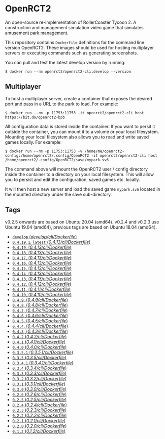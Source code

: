 # OpenRCT2

An open-source re-implementation of RollerCoaster Tycoon 2. A construction and management simulation video game that simulates amusement park management.

This repository contains `Dockerfile` definitions for the command line version OpenRCT2. These images should be used for hosting multiplayer servers or executing commands such as generating screenshots.

You can pull and test the latest develop version by running:
```
$ docker run --rm openrct2/openrct2-cli:develop --version
```

## Multiplayer

To host a multiplayer server, create a container that exposes the desired port and pass in a URL to the park to load. For example:

```
$ docker run --rm -p 11753:11753 -it openrct2/openrct2-cli host https://bit.do/openrct2-bpb
```

All configuration data is stored inside the container. If you want to persit it outside the container, you can mount it to a volume or your local filesystem. Mounting your local filesystem also allows you to read and write saved games locally. For example:

```
$ docker run --rm -p 11753:11753 -v /home/me/openrct2-config:/home/openrct2/.config/OpenRCT2 -it openrct2/openrct2-cli host /home/openrct2/.config/OpenRCT2/save/mypark.sv6
```

The command above will mount the OpenRCT2 user / config directory inside the container to a directory on your local filesystem. This will allow you to persist and edit the configuration, saved games etc. locally.

It will then host a new server and load the saved game `mypark.sv6` located in the mounted directory under the save sub-directory.

## Tags

v0.2.5 onwards are based on Ubuntu 20.04 (amd64). v0.2.4 and v0.2.3 use Ubuntu 19.04 (amd64), previous tags are based on Ubuntu 18.04 (amd64).

- [`develop` (*develop/cli/Dockerfile*)](https://github.com/OpenRCT2/openrct2-docker/blob/master/develop/cli/Dockerfile)
- [`0.4.19.1`, `latest` (*0.4.13/cli/Dockerfile*)](https://github.com/OpenRCT2/openrct2-docker/blob/master/0.4.19.1/cli/Dockerfile)
- [`0.4.19`, (*0.4.13/cli/Dockerfile*)](https://github.com/OpenRCT2/openrct2-docker/blob/master/0.4.19/cli/Dockerfile)
- [`0.4.18`, (*0.4.13/cli/Dockerfile*)](https://github.com/OpenRCT2/openrct2-docker/blob/master/0.4.18/cli/Dockerfile)
- [`0.4.17`, (*0.4.13/cli/Dockerfile*)](https://github.com/OpenRCT2/openrct2-docker/blob/master/0.4.17/cli/Dockerfile)
- [`0.4.16`, (*0.4.13/cli/Dockerfile*)](https://github.com/OpenRCT2/openrct2-docker/blob/master/0.4.16/cli/Dockerfile)
- [`0.4.15`, (*0.4.13/cli/Dockerfile*)](https://github.com/OpenRCT2/openrct2-docker/blob/master/0.4.15/cli/Dockerfile)
- [`0.4.14`, (*0.4.13/cli/Dockerfile*)](https://github.com/OpenRCT2/openrct2-docker/blob/master/0.4.14/cli/Dockerfile)
- [`0.4.13`, (*0.4.13/cli/Dockerfile*)](https://github.com/OpenRCT2/openrct2-docker/blob/master/0.4.13/cli/Dockerfile)
- [`0.4.12`, (*0.4.12/cli/Dockerfile*)](https://github.com/OpenRCT2/openrct2-docker/blob/master/0.4.12/cli/Dockerfile)
- [`0.4.11`, (*0.4.11/cli/Dockerfile*)](https://github.com/OpenRCT2/openrct2-docker/blob/master/0.4.11/cli/Dockerfile)
- [`0.4.10`, (*0.4.10/cli/Dockerfile*)](https://github.com/OpenRCT2/openrct2-docker/blob/master/0.4.10/cli/Dockerfile)
- [`0.4.9`, (*0.4.9/cli/Dockerfile*)](https://github.com/OpenRCT2/openrct2-docker/blob/master/0.4.9/cli/Dockerfile)
- [`0.4.8`, (*0.4.8/cli/Dockerfile*)](https://github.com/OpenRCT2/openrct2-docker/blob/master/0.4.8/cli/Dockerfile)
- [`0.4.7`, (*0.4.7/cli/Dockerfile*)](https://github.com/OpenRCT2/openrct2-docker/blob/master/0.4.7/cli/Dockerfile)
- [`0.4.6`, (*0.4.6/cli/Dockerfile*)](https://github.com/OpenRCT2/openrct2-docker/blob/master/0.4.6/cli/Dockerfile)
- [`0.4.5`, (*0.4.5/cli/Dockerfile*)](https://github.com/OpenRCT2/openrct2-docker/blob/master/0.4.5/cli/Dockerfile)
- [`0.4.4`, (*0.4.4/cli/Dockerfile*)](https://github.com/OpenRCT2/openrct2-docker/blob/master/0.4.4/cli/Dockerfile)
- [`0.4.3`, (*0.4.3/cli/Dockerfile*)](https://github.com/OpenRCT2/openrct2-docker/blob/master/0.4.3/cli/Dockerfile)
- [`0.4.2` (*0.4.2/cli/Dockerfile*)](https://github.com/OpenRCT2/openrct2-docker/blob/master/0.4.2/cli/Dockerfile)
- [`0.4.1` (*0.4.1/cli/Dockerfile*)](https://github.com/OpenRCT2/openrct2-docker/blob/master/0.4.1/cli/Dockerfile)
- [`0.4.0` (*0.4.0/cli/Dockerfile*)](https://github.com/OpenRCT2/openrct2-docker/blob/master/0.4.0/cli/Dockerfile)
- [`0.3.5.1` (*0.3.5.1/cli/Dockerfile*)](https://github.com/OpenRCT2/openrct2-docker/blob/master/0.3.5.1/cli/Dockerfile)
- [`0.3.5` (*0.3.5/cli/Dockerfile*)](https://github.com/OpenRCT2/openrct2-docker/blob/master/0.3.5/cli/Dockerfile)
- [`0.3.4.1` (*0.3.4.1/cli/Dockerfile*)](https://github.com/OpenRCT2/openrct2-docker/blob/master/0.3.4.1/cli/Dockerfile)
- [`0.3.4` (*0.3.4/cli/Dockerfile*)](https://github.com/OpenRCT2/openrct2-docker/blob/master/0.3.4/cli/Dockerfile)
- [`0.3.3` (*0.3.3/cli/Dockerfile*)](https://github.com/OpenRCT2/openrct2-docker/blob/master/0.3.3/cli/Dockerfile)
- [`0.3.2` (*0.3.2/cli/Dockerfile*)](https://github.com/OpenRCT2/openrct2-docker/blob/master/0.3.2/cli/Dockerfile)
- [`0.3.1` (*0.3.1/cli/Dockerfile*)](https://github.com/OpenRCT2/openrct2-docker/blob/master/0.3.1/cli/Dockerfile)
- [`0.3.0` (*0.3.0/cli/Dockerfile*)](https://github.com/OpenRCT2/openrct2-docker/blob/master/0.3.0/cli/Dockerfile)
- [`0.2.6` (*0.2.6/cli/Dockerfile*)](https://github.com/OpenRCT2/openrct2-docker/blob/master/0.2.6/cli/Dockerfile)
- [`0.2.5` (*0.2.5/cli/Dockerfile*)](https://github.com/OpenRCT2/openrct2-docker/blob/master/0.2.5/cli/Dockerfile)
- [`0.2.4` (*0.2.4/cli/Dockerfile*)](https://github.com/OpenRCT2/openrct2-docker/blob/master/0.2.4/cli/Dockerfile)
- [`0.2.3` (*0.2.3/cli/Dockerfile*)](https://github.com/OpenRCT2/openrct2-docker/blob/master/0.2.3/cli/Dockerfile)
- [`0.2.2` (*0.2.2/cli/Dockerfile*)](https://github.com/OpenRCT2/openrct2-docker/blob/master/0.2.2/cli/Dockerfile)
- [`0.2.1` (*0.2.1/cli/Dockerfile*)](https://github.com/OpenRCT2/openrct2-docker/blob/master/0.2.1/cli/Dockerfile)
- [`0.2.0` (*0.2.0/cli/Dockerfile*)](https://github.com/OpenRCT2/openrct2-docker/blob/master/0.2.0/cli/Dockerfile)
- [`0.1.2` (*0.1.2/cli/Dockerfile*)](https://github.com/OpenRCT2/openrct2-docker/blob/master/0.1.2/cli/Dockerfile)
